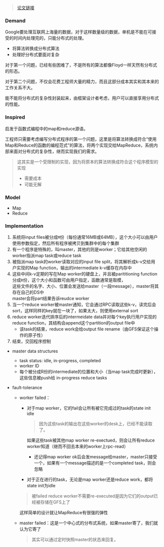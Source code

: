 >[论文链接](http://nil.csail.mit.edu/6.824/2022/papers/mapreduce.pdf)

### Demand

Google要处理互联网上海量的数据，对于这样数量级的数据，单机是不能在可接受的时间内处理完的，只能分布式的处理。
+ 将算法转换成分布式算法
+ 处理好分布式要面对复杂

对于第一个问题，已经有些困难了，不是所有的算法都像Floyd一样天然有分布式的形态。

对于第二个问题，不仅会花费工程师大量的精力，而且这部分成本其实和其本来的工作关系不大。

能不能将分布式的复杂性封装起来，由框架设计者考虑，用户可以直接享用分布式的性能。

### Inspired

启发于函数式编程中的map和reduce源语。

工程师只需要考虑编写分布式程序的第一个问题，这里是将算法转换成符合“使用Map和Reduce的函数的编程范式”的算法，将两个实现交给MapReduce，系统内部来面对分布式的复杂性，继而实现我们的需求。

>这其实是一个受限制的实现，因为将原本的算法转换成符合这个程序模型的实现
>+ 需要成本
>+ 可能无解

### Model

+ Map
+ Reduce

### Implementation

1. 系统将input files被分成`M`份（每份通常16MB或64MB），这个大小可以由用户使用参数指定，然后所有程序被拷贝到集群中的每个集群
2. 有一个程序是特殊的，叫master，其他的则是worker；它给其他空闲的worker指派map task或reduce task
3. 被指派map task的worker读取对应的input file split，将其解析成k-v交给用户实现的Map function，输出的intermediate k-v缓存在内存中  
4. 这些中间k-v定期的写在Map worker的硬盘上，并且被parititioning function分成`R`份，这个大小和函数可由用户指定，函数通常是取模，  
	这些文件的名字、大小、位置会发送给master（一段message），master将其存在自己的DS中  
	master会将part结果告诉reudce worker
5. 当一个reduce worker被master通知，它会通过RPC读取这些k-v，读完后会sort，这样同样的key就在一块了，如果太大，则使用external sort
6. reduce worker迭代排序后的intermeidate data并对每个key执行用户实现的reduce function，其结构会append这个partition的output file中
	+ 该task的结束，reduce work会给output file rename（由GFS保证这个操作的原子性）
7. 结束，交回程序控制

+ master data structures
	+ task status: idle, in-progress, completed
	+ worker ID
	+ 每个被分成R份的intermediate的位置和大小（当map task完成时更新），这些信息被push给 in-progress reduce tasks

+ fault-tolerance
	+ worker failed：
		+ 对于map worker，它的fail会让所有被它完成过的task的state init idle
			>因为这些task的输出在这些worker的desk上，已经不能读取了。

			如果这些task被其他map worker re-exectued，则会让所有reduce worker知道（继而不回去本来的worker上rpc-read）
			+ 还记得map worker ok后会发message给master，master只接受一个，如果有一个message描述的是一个completed task，则会忽略

		+ 对于正在进行的task，无论是map worker还是reduce work，都将state init为idle

		>被failed reduce worker不需要re-executed是因为它们的output已经被存储在GFS上了
		
		这样简单的设计就让MapReduce有很强的弹性

	+ master failed：这是一个中心式的分布式系统，如果master寄了，我们就认为它寄了
		>其实可以通过定时快照master的状态来回复。
